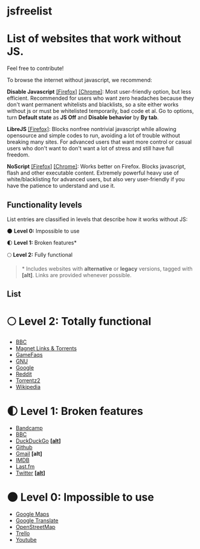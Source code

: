 
# jsfreelist

# List of websites that work without JS.

Feel free to contribute!

To browse the internet without javascript, we recommend:

**Disable Javascript** [[Firefox]](https://addons.mozilla.org/en-US/firefox/addon/disable-javascript/) [[Chrome]](https://chrome.google.com/webstore/detail/disable-javascript/jfpdlihdedhlmhlbgooailmfhahieoem): Most user-friendly option, but less efficient. Recommended for users who want zero headaches because they don't want permanent whitelists and blacklists, so a site either works without js or must be whitelisted temporarily, bad code et al. Go to options, turn **Default state** as **JS Off** and **Disable behavior** by **By tab**.

**LibreJS** [[Firefox]](https://www.gnu.org/software/librejs/): Blocks nonfree nontrivial javascript while allowing opensource and simple codes to run, avoiding a lot of trouble without breaking many sites. For advanced users that want more control or casual users who don't want to don't want a lot of stress and still have full freedom.

**NoScript** [[Firefox]](https://addons.mozilla.org/en-US/firefox/addon/noscript/) [[Chrome]](https://chrome.google.com/webstore/detail/noscript/doojmbjmlfjjnbmnoijecmcbfeoakpjm): Works better on Firefox. Blocks javascript, flash and other executable content. Extremely powerful heavy use of white/blacklisting for advanced users, but also very user-friendly if you have the patience to understand and use it.

## Functionality levels

List entries are classified in levels that describe how it works without JS:

:new_moon: **Level 0:** Impossible to use

:first_quarter_moon: **Level 1:** Broken features*

:full_moon: **Level 2:** Fully functional

>\* Includes websites with **alternative** or **legacy** versions, tagged with **[alt]**. Links are provided whenever possible.

## List

# :full_moon: Level 2: Totally functional

* [BBC](http://www.bbc.com)
* [Magnet Links & Torrents](https://www.btsay.org/)
* [GameFaqs](https://gamefaqs.gamespot.com/)
* [GNU](http://gnu.org)
* [Google](https://www.google.com/)
* [Reddit](http://reddit.com)
* [Torrentz2](https://torrentz2.eu/)
* [Wikipedia](http://wikipedia.org)

# :first_quarter_moon: Level 1: Broken features

* [Bandcamp](https://bandcamp.com/)
* [BBC](https://www.bbc.com/)
* [DuckDuckGo](https://duckduckgo.com/) **[[alt](https://duckduckgo.com/html)]**
* [Github](http://github.com)
* [Gmail](http://gmail.com)  **[alt]**
* [IMDB](https://www.imdb.com/)
* [Last.fm](http://last.fm)
* [Twitter](http://twitter.com) **[[alt](http://mobile.twitter.com/)]**

# :new_moon: Level 0: Impossible to use

* [Google Maps](http://maps.google.com)
* [Google Translate](http://translate.google.com)
* [OpenStreetMap](https://www.openstreetmap.org/)
* [Trello](http://trello.com)
* [Youtube](http://youtube.com)

